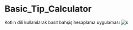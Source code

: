 # Basic_Tip_Calculator
Kotlin dili kullanılarak basit bahşiş hesaplama uygulaması
![s](https://user-images.githubusercontent.com/49747450/177039425-b773f48f-0d23-477f-945e-093d0c3a3a26.PNG)
